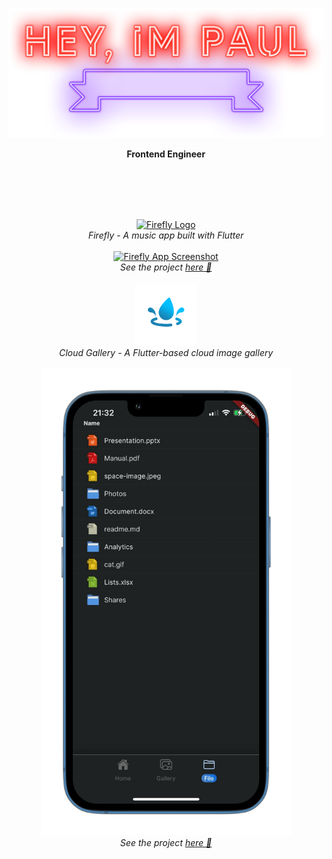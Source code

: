 <p align="center">
  <img width="520" src="hey.png" />
</p>

<p align="center">
  <strong>Frontend Engineer</strong>
</p>

<p align="center">
  <br/>
  <br/>
</p>

<p align="center">
  <br/><br/>

  <!-- Firefly Project -->
  <a href="https://github.com/lookacat/firefly-music-app" target="_blank">
    <img width="100" src="https://github.com/lookacat/firefly-music-app/blob/main/logotext.png" alt="Firefly Logo"/>
  </a>
  <br/>
  <i>Firefly - A music app built with Flutter</i>
  <br/><br/>
  <a href="https://github.com/lookacat/firefly-music-app" target="_blank">
    <img width="400" src="https://github.com/lookacat/firefly-music-app/blob/main/1.png" alt="Firefly App Screenshot" />
  </a>
  <br/>
  <i>See the project <a href="https://github.com/lookacat/firefly-music-app" target="_blank">here 🔗</a></i>
  <br/><br/>

  <!-- Cloud Gallery Project -->
  <a href="https://github.com/lookacat/cloud-gallery" target="_blank">
    <img width="100" src="https://github.com/lookacat/cloud-gallery/blob/main/assets/icon/rainfall_transparent.png" alt="Cloud Gallery Logo"/>
  </a>
  <br/>
  <i>Cloud Gallery - A Flutter-based cloud image gallery</i>
  <br/><br/>
  <a href="https://github.com/lookacat/cloud-gallery" target="_blank">
    <img width="400" src="https://github.com/lookacat/cloud-gallery/blob/main/assets/screenshots/screen1.png" alt="Cloud Gallery Screenshot" />
  </a>
  <br/>
  <i>See the project <a href="https://github.com/lookacat/cloud-gallery" target="_blank">here 🔗</a></i>
</p>
